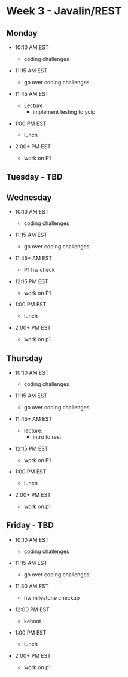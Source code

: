 # Week 3 - Javalin/REST

## Monday
- 10:10 AM EST
  - coding challenges


- 11:15 AM EST
  - go over coding challenges


- 11:45 AM EST
  - Lecture
    - implement testing to yolp


- 1:00 PM EST
  - lunch


- 2:00+ PM EST
  - work on P1

## Tuesday - TBD

## Wednesday

- 10:10 AM EST
  - coding challenges


- 11:15 AM EST
  - go over coding challenges



- 11:45+ AM EST
  - P1 hw check


- 12:15 PM EST
  - work on P1


- 1:00 PM EST
  - lunch


- 2:00+ PM EST
  - work on p1

## Thursday

- 10:10 AM EST
  - coding challenges


- 11:15 AM EST
  - go over coding challenges



- 11:45+ AM EST
  - lecture:
    - intro to rest


- 12:15 PM EST
  - work on P1


- 1:00 PM EST
  - lunch


- 2:00+ PM EST
  - work on p1

## Friday - TBD

- 10:10 AM EST
  - coding challenges


- 11:15 AM EST
  - go over coding challenges



- 11:30 AM EST
  - hw milestone checkup


- 12:00 PM EST
  - kahoot


- 1:00 PM EST
  - lunch


- 2:00+ PM EST
  - work on p1